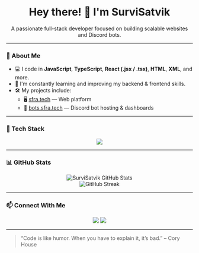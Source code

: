 <h1 align="center">Hey there! 👋 I'm SurviSatvik</h1>
<p align="center">
  A passionate full-stack developer focused on building scalable websites and Discord bots.
</p>

---

### 🚀 About Me

- 💻 I code in **JavaScript**, **TypeScript**, **React (.jsx / .tsx)**, **HTML**, **XML**, and more.
- 🧠 I'm constantly learning and improving my backend & frontend skills.
- 🛠️ My projects include:
  - 🖥️ [sfra.tech](https://sfra.tech) — Web platform
  - 🤖 [bots.sfra.tech](https://bots.sfra.tech) — Discord bot hosting & dashboards

---

### 🧰 Tech Stack

<p align="center">
  <img src="https://skillicons.dev/icons?i=js,ts,react,nextjs,nodejs,mongodb,html,css,git,linux,bash,vscode&perline=8" />
</p>

---

### 📊 GitHub Stats

<p align="center">
  <img src="https://github-readme-stats.vercel.app/api?username=SurviSatvik&show_icons=true&theme=radical" alt="SurviSatvik GitHub Stats" />
  <br/>
  <img src="https://streak-stats.demolab.com/?user=SurviSatvik&theme=radical" alt="GitHub Streak" />
</p>

---

### 📫 Connect With Me

<p align="center">
  <a href="https://discord.com/users/989692012028641370"><img src="https://img.shields.io/badge/Discord-5865F2?style=for-the-badge&logo=discord&logoColor=white" /></a>
  <a href="mailto:your@email.com"><img src="https://img.shields.io/badge/Email-D14836?style=for-the-badge&logo=gmail&logoColor=white" /></a>
</p>

---

> “Code is like humor. When you have to explain it, it’s bad.” – Cory House

